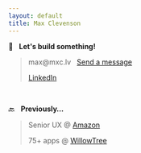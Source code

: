 ```yaml
---
layout: default
title: Max Clevenson
---
```


🔨&nbsp;&nbsp; **Let's build something!**

> &#109;&#097;&#120;&#064;&#109;&#120;&#099;&#046;&#108;&#118;&nbsp;&nbsp; [Send a message](mailto:&#109;&#097;&#120;&#064;&#109;&#120;&#099;&#046;&#108;&#118;?subject=Hello%20from%20mxc.lv) 
>
> [LinkedIn](https://www.linkedin.com/in/maxclevenson/)

&nbsp;

🔙&nbsp;&nbsp; **Previously…**
 
> Senior UX @ [Amazon](https://advertising.amazon.com)
>
> 75+ apps @ [WillowTree](https://willowtreeapps.com/portfolio)
